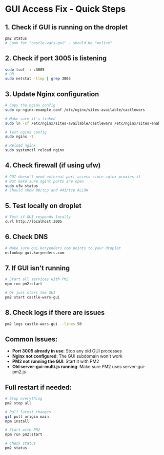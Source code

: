 # GUI Access Fix - Quick Steps

## 1. Check if GUI is running on the droplet
```bash
pm2 status
# Look for "castle-wars-gui" - should be "online"
```

## 2. Check if port 3005 is listening
```bash
sudo lsof -i :3005
# OR
sudo netstat -tlnp | grep 3005
```

## 3. Update Nginx configuration
```bash
# Copy the nginx config
sudo cp nginx-example.conf /etc/nginx/sites-available/castlewars

# Make sure it's linked
sudo ln -sf /etc/nginx/sites-available/castlewars /etc/nginx/sites-enabled/

# Test nginx config
sudo nginx -t

# Reload nginx
sudo systemctl reload nginx
```

## 4. Check firewall (if using ufw)
```bash
# GUI doesn't need external port access since nginx proxies it
# But make sure nginx ports are open
sudo ufw status
# Should show 80/tcp and 443/tcp ALLOW
```

## 5. Test locally on droplet
```bash
# Test if GUI responds locally
curl http://localhost:3005
```

## 6. Check DNS
```bash
# Make sure gui.koryenders.com points to your droplet
nslookup gui.koryenders.com
```

## 7. If GUI isn't running
```bash
# Start all services with PM2
npm run pm2:start

# Or just start the GUI
pm2 start castle-wars-gui
```

## 8. Check logs if there are issues
```bash
pm2 logs castle-wars-gui --lines 50
```

## Common Issues:
- **Port 3005 already in use**: Stop any old GUI processes
- **Nginx not configured**: The GUI subdomain won't work
- **PM2 not running the GUI**: Start it with PM2
- **Old server-gui-multi.js running**: Make sure PM2 uses server-gui-pm2.js

## Full restart if needed:
```bash
# Stop everything
pm2 stop all

# Pull latest changes
git pull origin main
npm install

# Start with PM2
npm run pm2:start

# Check status
pm2 status
```